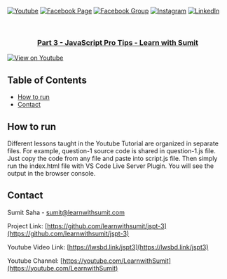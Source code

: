 [![Youtube][youtube-shield]][youtube-url]
[![Facebook Page][facebook-shield]][facebook-url]
[![Facebook Group][facebook-shield]][facebook-group-url]
[![Instagram][instagram-shield]][instagram-url]
[![LinkedIn][linkedin-shield]][linkedin-url]

<!-- PROJECT Title -->
<br />
<p align="center">
  <h3 align="center"><a href="https://github.com/learnwithsumit/jspt-3">Part 3 - JavaScript Pro Tips - Learn with Sumit</a></h3>

[![View on Youtube](http://img.youtube.com/vi/U7jIVDdM0fw/0.jpg)](https://youtu.be/E9_R88eKcBM)

<!-- TABLE OF CONTENTS -->

## Table of Contents

- [How to run](#how-to-run)
- [Contact](#contact)

<!-- HOW TO RUN -->

## How to run

Different lessons taught in the Youtube Tutorial are organized in separate files. For example, question-1 source code is shared in question-1.js file. Just copy the code from any file and paste into script.js file. Then simply run the index.html file with VS Code Live Server Plugin. You will see the output in the browser console.

<!-- CONTACT -->

## Contact

Sumit Saha - [sumit@learnwithsumit.com](mailto:sumit@learnwithsumit.com)

Project Link: [https://github.com/learnwithsumit/jspt-3](https://github.com/learnwithsumit/jspt-3)

Youtube Video Link: [https://lwsbd.link/jspt3](https://lwsbd.link/jspt3)

Youtube Channel: [https://youtube.com/LearnwithSumit](https://youtube.com/LearnwithSumit)

<!-- MARKDOWN LINKS & IMAGES -->

[youtube-shield]: https://img.shields.io/badge/-Youtube-black.svg?style=flat-square&logo=youtube&color=555&logoColor=white
[youtube-url]: https://youtube.com/LearnwithSumit
[facebook-shield]: https://img.shields.io/badge/-Facebook-black.svg?style=flat-square&logo=facebook&color=555&logoColor=white
[facebook-url]: https://facebook.com/letslearnwithsumit
[facebook-group-url]: https://facebook.com/groups/learnwithsumit
[instagram-shield]: https://img.shields.io/badge/-Instagram-black.svg?style=flat-square&logo=instagram&color=555&logoColor=white
[instagram-url]: https://instagram.com/learnwithsumit
[linkedin-shield]: https://img.shields.io/badge/-LinkedIn-black.svg?style=flat-square&logo=linkedin&colorB=555
[linkedin-url]: https://linkedin.com/company/learnwithsumit

